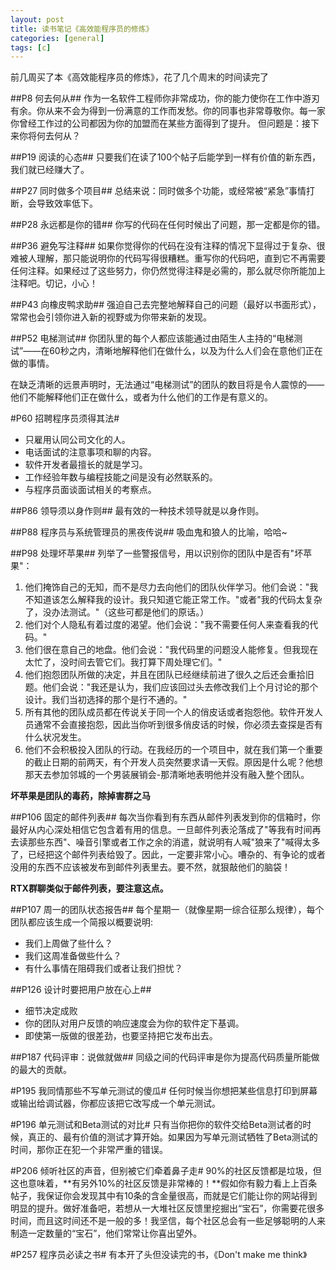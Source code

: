```yaml
---
layout: post
title: 读书笔记《高效能程序员的修炼》
categories: [general]
tags: [c]
---
```


前几周买了本《高效能程序员的修炼》，花了几个周末的时间读完了

##P8 何去何从##
作为一名软件工程师你非常成功，你的能力使你在工作中游刃有余。你从来不会为得到一份满意的工作而发愁。你的同事也非常尊敬你。每一家你曾经工作过的公司都因为你的加盟而在某些方面得到了提升。 
但问题是：接下来你将何去何从？ 

##P19 阅读的心态##
只要我们在读了100个帖子后能学到一样有价值的新东西，我们就已经赚大了。

##P27 同时做多个项目##
总结来说：同时做多个功能，或经常被“紧急”事情打断，会导致效率低下。

##P28 永远都是你的错##
你写的代码在任何时候出了问题，那一定都是你的错。

##P36 避免写注释##
如果你觉得你的代码在没有注释的情况下显得过于复杂、很难被人理解，那只能说明你的代码写得很糟糕。重写你的代码吧，直到它不再需要任何注释。如果经过了这些努力，你仍然觉得注释是必需的，那么就尽你所能加上注释吧。切记，小心！

##P43 向橡皮鸭求助##
强迫自己去完整地解释自己的问题（最好以书面形式），常常也会引领你进入新的视野或为你带来新的发现。

##P52 电梯测试##
你团队里的每个人都应该能通过由陌生人主持的“电梯测试”——在60秒之内，清晰地解释他们在做什么，以及为什么人们会在意他们正在做的事情。

在缺乏清晰的远景声明时，无法通过“电梯测试”的团队的数目将是令人震惊的——他们不能解释他们正在做什么，或者为什么他们的工作是有意义的。

#P60 招聘程序员须得其法#
- 只雇用认同公司文化的人。
- 电话面试的注意事项和聊的内容。
- 软件开发者最擅长的就是学习。
- 工作经验年数与编程技能之间是没有必然联系的。
- 与程序员面谈面试相关的考察点。

##P86 领导须以身作则##
最有效的一种技术领导就是以身作则。

##P88 程序员与系统管理员的黑夜传说##
吸血鬼和狼人的比喻，哈哈~

##P98 处理坏苹果##
列举了一些警报信号，用以识别你的团队中是否有"坏苹果"：

1. 他们掩饰自己的无知，而不是尽力去向他们的团队伙伴学习。他们会说："我不知道该怎么解释我的设计。我只知道它能正常工作。"或者"我的代码太复杂了，没办法测试。"（这些可都是他们的原话。）
1. 他们对个人隐私有着过度的渴望。他们会说："我不需要任何人来查看我的代码。"
1. 他们很在意自己的地盘。他们会说："我代码里的问题没人能修复。但我现在太忙了，没时间去管它们。我打算下周处理它们。"
1. 他们抱怨团队所做的决定，并且在团队已经继续前进了很久之后还会重拾旧题。他们会说："我还是认为，我们应该回过头去修改我们上个月讨论的那个设计。我们当初选择的那个是行不通的。"
1. 所有其他的团队成员都在传说关于同一个人的俏皮话或者抱怨他。软件开发人员通常不会直接抱怨，因此当你听到很多俏皮话的时候，你必须去查探是否有什么状况发生。
1. 他们不会积极投入团队的行动。在我经历的一个项目中，就在我们第一个重要的截止日期的前两天，有个开发人员突然要求请一天假。原因是什么呢？他想那天去参加邻城的一个男装展销会-那清晰地表明他并没有融入整个团队。

**坏苹果是团队的毒药，除掉害群之马**

##P106 固定的邮件列表##
每次当你看到有东西从邮件列表发到你的信箱时，你最好从内心深处相信它包含着有用的信息。一旦邮件列表沦落成了"等我有时间再去读那些东西"、噪音引擎或者工作之余的消遣，就说明有人喊"狼来了"喊得太多了，已经把这个邮件列表给毁了。因此，一定要非常小心。嘈杂的、有争论的或者没用的东西不应该被发布到邮件列表里去。要不然，就狠敲他们的脑袋！

**RTX群聊类似于邮件列表，要注意这点。**

##P107 周一的团队状态报告##
每个星期一（就像星期一综合征那么规律），每个团队都应该生成一个简报以概要说明:

- 我们上周做了些什么？
- 我们这周准备做些什么？
- 有什么事情在阻碍我们或者让我们担忧？

##P126 设计时要把用户放在心上##
- 细节决定成败
- 你的团队对用户反馈的响应速度会为你的软件定下基调。
- 即使第一版做的很差劲，也要坚持把它发布出去。

##P187 代码评审：说做就做##
同级之间的代码评审是你为提高代码质量所能做的最大的贡献。

#P195 我同情那些不写单元测试的傻瓜#
任何时候当你想把某些信息打印到屏幕或输出给调试器，你都应该把它改写成一个单元测试。

#P196 单元测试和Beta测试的对比#
只有当你把你的软件交给Beta测试者的时候，真正的、最有价值的测试才算开始。如果因为写单元测试牺牲了Beta测试的时间，那你正在犯一个非常严重的错误。

#P206 倾听社区的声音，但别被它们牵着鼻子走#
90%的社区反馈都是垃圾，但这也意味着，**有另外10%的社区反馈是非常棒的！**假如你有毅力看上上百条帖子，我保证你会发现其中有10条的含金量很高，而就是它们能让你的网站得到明显的提升。做好准备吧，若想从一大堆社区反馈里挖掘出“宝石”，你需要花很多时间，而且这时间还不是一般的多！我坚信，每个社区总会有一些足够聪明的人来制造一定数量的“宝石”，他们常常让你喜出望外。

#P257 程序员必读之书#
有本开了头但没读完的书，《Don't make me think》